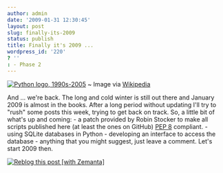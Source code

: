 ```yaml
---
author: admin
date: '2009-01-31 12:30:45'
layout: post
slug: finally-its-2009
status: publish
title: Finally it's 2009 ...
wordpress_id: '220'
? ''
: - Phase 2
---
```


[![Python logo,
1990s-2005](http://upload.wikimedia.org/wikipedia/en/thumb/2/25/PythonProgLogo.png/202px-PythonProgLogo.png "Python logo, 1990s-2005")](http://en.wikipedia.org/wiki/Image:PythonProgLogo.png)
  ~ Image via
    [Wikipedia](http://en.wikipedia.org/wiki/Image:PythonProgLogo.png)

And ... we're back. The long and cold winter is still out there and
January 2009 is almost in the books. After a long period without
updating I'll try to "rush" some posts this week, trying to get back on
track. So, a little bit of what's up and coming: - a patch provided by
Robin Stocker to make all scripts published here (at least the ones on
GitHub) [PEP 8](http://www.python.org/dev/peps/pep-0008/) compliant. -
using SQLite databases in Python - developing an interface to access the
database - anything that you might suggest, just leave a comment. Let's
start 2009 then.

[![Reblog this post [with
Zemanta]](http://img.zemanta.com/reblog_e.png?x-id=3e82d2d2-7738-437f-80c3-9ac14da72974)](http://reblog.zemanta.com/zemified/3e82d2d2-7738-437f-80c3-9ac14da72974/ "Zemified by Zemanta")

